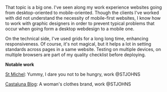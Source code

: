 That topic is a big one. I've seen along my work experience websites going from desktop-oriented to mobile-oriented. Though the clients I've worked with did not understand the necessity of mobile-first websites, I know how to work with graphic designers in order to prevent typical problems that occur when going form a desktop webdesign to a mobile one.

On the technical side, I've used grids for a long long time, enhancing responsiveness. Of course, it's not magical, but it helps a lot in setting standards across pages in a same website. Testing on multiple devices, on multiple browsers are part of my quality checklist before deploying.

**Notable work**

[St Michel](http://stmichel.fr/): Yummy, I dare you not to be hungry, work @STJOHNS

[Castaluna Blog](http://www.castamag.fr/): A woman's clothes brand, work @STJOHNS
